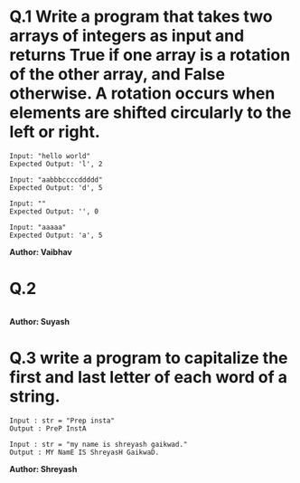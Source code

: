 # Q.1 Write a program that takes two arrays of integers as input and returns True if one array is a rotation of the other array, and False otherwise. A rotation occurs when elements are shifted circularly to the left or right.
```
Input: "hello world"
Expected Output: 'l', 2

Input: "aabbbccccddddd"
Expected Output: 'd', 5

Input: ""
Expected Output: '', 0

Input: "aaaaa"
Expected Output: 'a', 5
```
**Author: Vaibhav**

# Q.2 

```

```
**Author: Suyash**

# Q.3 write a program to capitalize the first and last letter of each word of a string.
```
Input : str = "Prep insta"
Output : PreP InstA

Input : str = "my name is shreyash gaikwad."
Output : MY NamE IS ShreyasH GaikwaD.
```
**Author: Shreyash**

